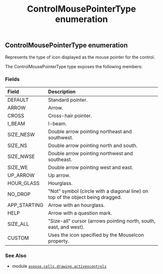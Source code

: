 ﻿---
title: ControlMousePointerType enumeration
second_title: Aspose.Cells for Python via .NET API References
description: 
type: docs
weight: 180
url: /aspose.cells.drawing.activexcontrols/controlmousepointertype/
is_root: false
---

## ControlMousePointerType enumeration

Represents the type of icon displayed as the mouse pointer for the control.



The ControlMousePointerType type exposes the following members:

### Fields
| Field | Description |
| :- | :- |
| DEFAULT | Standard pointer. |
| ARROW | Arrow. |
| CROSS | Cross-hair pointer. |
| I_BEAM | I-beam. |
| SIZE_NESW | Double arrow pointing northeast and southwest. |
| SIZE_NS | Double arrow pointing north and south. |
| SIZE_NWSE | Double arrow pointing northwest and southeast. |
| SIZE_WE | Double arrow pointing west and east. |
| UP_ARROW | Up arrow. |
| HOUR_GLASS | Hourglass. |
| NO_DROP | "Not” symbol (circle with a diagonal line) on top of the object being dragged. |
| APP_STARTING | Arrow with an hourglass. |
| HELP | Arrow with a question mark. |
| SIZE_ALL | "Size-all” cursor (arrows pointing north, south, east, and west). |
| CUSTOM | Uses the icon specified by the MouseIcon property. |



### See Also
* module [`aspose.cells.drawing.activexcontrols`](..)
